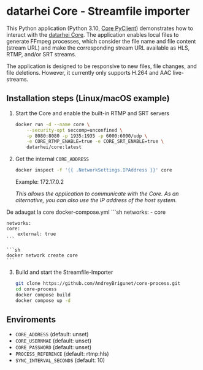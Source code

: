 # datarhei Core - Streamfile importer
This Python application (Python 3.10, [Core PyClient](https://github.com/datarhei/core-client-python)) demonstrates how to interact with the [datarhei Core](https://github.com/datarhei/core). The application enables local files to generate FFmpeg processes, which consider the file name and file content (stream URL) and make the corresponding stream URL available as HLS, RTMP, and/or SRT streams.

The application is designed to be responsive to new files, file changes, and file deletions. However, it currently only supports H.264 and AAC live-streams.

## Installation steps (Linux/macOS example)

1. Start the Core and enable the built-in RTMP and SRT servers    
    ```sh
    docker run -d --name core \
        --security-opt seccomp=unconfined \
        -p 8080:8080 -p 1935:1935 -p 6000:6000/udp \
        -e CORE_RTMP_ENABLE=true -e CORE_SRT_ENABLE=true \
        datarhei/core:latest
    ```

2. Get the internal `CORE_ADDRESS`   
    ```sh
    docker inspect -f '{{ .NetworkSettings.IPAddress }}' core
    ```

    Example: 172.17.0.2

    *This allows the application to communicate with the Core. As an alternative, you can also use the IP address of the host system.*

De adaugat la core docker-compose.yml
    ```sh
        networks:
        - core

    networks:
    core:
        external: true
    ```

    ```sh
    docker network create core
    ```

3. Build and start the Streamfile-Importer
    ```sh
    git clone https://github.com/AndreyBrigunet/core-process.git
    cd core-process
    docker compose build
    docker compose up -d
    ```


## Enviroments

- `CORE_ADDRESS` (default: unset)
- `CORE_USERNMAE` (default: unset)
- `CORE_PASSWORD` (default: unset)
- `PROCESS_REFERENCE` (default: rtmp:hls)
- `SYNC_INTERVAL_SECONDS` (default: 10)


